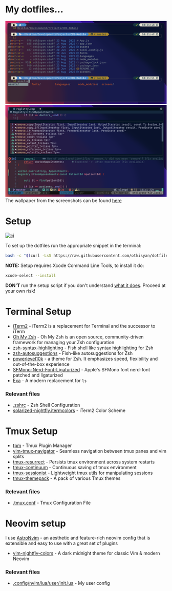 # My dotfiles...

![oh-my-zsh screenshot](./images/terminal.png)
![astronvim screenshot](./images/astronvim.png)
The wallpaper from the screenshots can be found [here](https://github.com/dotnet-presentations/dotNET20th)

# Setup

[![ci](https://github.com/otkisyan/dotfiles/actions/workflows/macos.yml/badge.svg)](https://github.com/otkisyan/dotfiles/actions/workflows/macos.yml)

To set up the dotfiles run the appropriate snippet in the terminal:

```bash
bash -c "$(curl -LsS https://raw.githubusercontent.com/otkisyan/dotfiles/master/scripts/setup.sh)"
```

**NOTE:** Setup requires Xcode Command Line Tools, to install it do:

```bash
xcode-select --install
```

**DON'T** run the setup script if you don't understand [what it does](scripts/setup.sh). Proceed at your own risk!

# Terminal Setup

- [iTerm2](https://iterm2.com/) - iTerm2 is a replacement for Terminal and the successor to iTerm
- [Oh My Zsh](https://ohmyz.sh/) - Oh My Zsh is an open source, community-driven framework for managing your Zsh configuration
- [zsh-syntax-highlighting](https://github.com/zsh-users/zsh-syntax-highlighting) - Fish shell like syntax highlighting for Zsh
- [zsh-autosuggestions](https://github.com/zsh-users/zsh-autosuggestions) - Fish-like autosuggestions for Zsh
- [powerlevel10k](https://github.com/romkatv/powerlevel10k) - a theme for Zsh. It emphasizes speed, flexibility and out-of-the-box experience
- [SFMono-Nerd-Font-Ligaturized](https://github.com/shaunsingh/SFMono-Nerd-Font-Ligaturized) - Apple's SFMono font nerd-font patched and ligaturized
- [Exa](https://github.com/ogham/exa) - A modern replacement for `ls`

### Relevant files

- [.zshrc](./src/.zshrc) - Zsh Shell Configuration
- [solarized-nightfly.itermcolors](./src/solarized-nightfly.itermcolors) - iTerm2 Color Scheme

# Tmux Setup

- [tpm](https://github.com/tmux-plugins/tpm) - Tmux Plugin Manager
- [vim-tmux-navigator](https://github.com/christoomey/vim-tmux-navigator) - Seamless navigation between tmux panes and vim splits
- [tmux-resurrect](https://github.com/tmux-plugins/tmux-resurrect) - Persists tmux environment across system restarts
- [tmux-continuum](https://github.com/tmux-plugins/tmux-continuum) - Continuous saving of tmux environment
- [tmux-sessionist](https://github.com/tmux-plugins/tmux-sessionist) - Lightweight tmux utils for manipulating sessions
- [tmux-themepack](https://github.com/jimeh/tmux-themepack) - A pack of various Tmux themes

### Relevant files

- [.tmux.conf](./src/.tmux.conf) - Tmux Configuration File

# Neovim setup

I use [AstroNvim](https://github.com/AstroNvim/AstroNvim) - an aesthetic and feature-rich neovim config that is extensible and easy to use with a great set of plugins

- [vim-nightfly-colors](https://github.com/bluz71/vim-nightfly-colors) - A dark midnight theme for classic Vim & modern Neovim

### Relevant files

- [.config/nvim/lua/user/init.lua](./src/.config/nvim/lua/user/init.lua) - My user config
